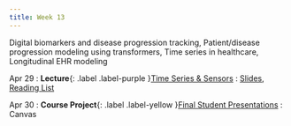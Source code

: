 ```yaml
---
title: Week 13
---
```


Digital biomarkers and disease progression tracking, Patient/disease progression modeling using transformers, Time series in healthcare, Longitudinal EHR modeling

Apr 29
: **Lecture**{: .label .label-purple }[Time Series & Sensors](/AIM2/lectures/week13)
  : [Slides](/AIM2/assets/zitnik-AIM2-L13.pdf), [Reading List](/AIM2/lectures/week13)

Apr 30
: **Course Project**{: .label .label-yellow }[Final Student Presentations](#)
  : Canvas
